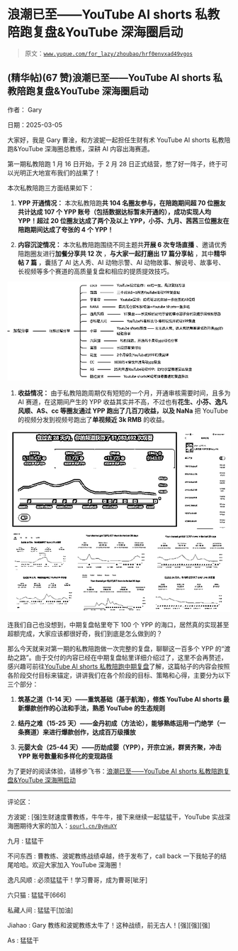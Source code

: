 # 浪潮已至——YouTube AI shorts 私教陪跑复盘&YouTube 深海圈启动

> 原文：[`www.yuque.com/for_lazy/zhoubao/hrf0envxad49vgos`](https://www.yuque.com/for_lazy/zhoubao/hrf0envxad49vgos)

## (精华帖)(67 赞)浪潮已至——YouTube AI shorts 私教陪跑复盘&YouTube 深海圈启动

作者： Gary

日期：2025-03-05

大家好，我是 Gary 曹淦，和方波妮一起担任生财有术 YouTube AI shorts 私教陪跑&YouTube 深海圈总教练，深耕 AI 内容出海赛道。

第一期私教陪跑 1 月 16 日开始，于 2 月 28 日正式结营，憋了好一阵子，终于可以光明正大地宣布我们的战果了！

本次私教陪跑三方面结果如下：

1.  **YPP 开通情况：** 本次私教陪跑**共 104 名圈友参与，在陪跑期间超 70 位圈友共计达成 107 个 YPP 账号（包括数据达标暂未开通的），成功实现人均 YPP！超过 20 位圈友达成了两个及以上 YPP，小芬、九月、茜茜三位圈友在陪跑期间达成了夸张的 4 个 YPP！**

2.  **内容沉淀情况：** 本次私教陪跑围绕不同主题共**开展 6 次专场直播** 、邀请优秀陪跑圈友进行**加餐分享共 12 次** ，**与大家一起打磨出 17 篇分享帖** ，其中**精华帖 7 篇** ，囊括了 AI 达人秀、AI 动物示警、AI 动物故事、解说号、故事号、长视频等多个赛道的高质量复盘和相应的提质提效技巧。

![](img/07c6016159089421a3aa7e30a3440d17.png "None")

1.  **收益情况：** 由于私教陪跑周期仅有短短的一个月，开通审核需要时间，且多为 AI 赛道，在这期间产生的 YPP 收益其实并不高，不过也有**花生、小芬、逸凡风顺、AS、cc 等圈友通过 YPP 跑出了几百刀收益，以及 NaNa** 把 YouTube 的视频分发到视频号跑出了**单视频近 3k RMB** 的收益。

![](img/e509f5b84e39171089733739952a501b.png "None")

连我们自己也没想到，中期复盘帖里夸下 100 个 YPP 的海口，居然真的实现甚至超额完成，大家应该都很好奇，我们到底是怎么做到的？

那么今天就来对第一期的私教陪跑做一次完整的复盘，聊聊这一百多个 YPP 的“渡劫之路”。由于交付的内容已经在中期复盘帖里详细介绍过了，这里不会再赘述，感兴趣可前往[YouTube
AI
shorts 私教陪跑中期复盘](https://ncnmu5q1eqm9.feishu.cn/wiki/JIgswsnRkih9ULkRBnVcrGfLnAh)了解，这篇帖子的内容会按照各阶段交付目标来锚定，讲讲我们在各个阶段的目标、策略和心得，主要分为以下三个部分：

1.  **筑基之道（1-14 天）——重筑基础（基于航海），修炼 YouTube AI shorts 最新爆款创作的心法和手法，熟悉 YouTube 的生态规则**

2.  **结丹之难（15-25 天）——金丹初成（方法论），能够熟练运用一门绝学（一条赛道）来进行爆款创作，达成百万级播放**

3.  **元婴大会（25-44 天）——历劫成婴（YPP），开宗立派，群贤齐聚，冲击 YPP 账号数量和多样化的变现路径**

为了更好的阅读体验，请移步飞书：[浪潮已至——YouTube AI
shorts 私教陪跑复盘&YouTube 深海圈启动](https://ncnmu5q1eqm9.feishu.cn/wiki/SBELwT7T9iEbVIkiun4c9r9gn9C?from=from_copylink)

* * *

评论区：

方波妮 : [强]生财速度曹教练，牛牛牛，接下来继续一起猛猛干，YouTube 实战深海圈期待大家的加入：[`sourl.cn/ByHuXY`](https://sourl.cn/ByHuXY)

九月 : 猛猛干

不问东西 : 曹教练、波妮教练战绩卓越，终于发布了，call back 一下我帖子的结尾哈哈。欢迎大家加入 YouTube 深海圈！

逸凡风顺 : 必须猛猛干！学习曹哥，成为曹哥[呲牙]

六只猫 : 猛猛干[666]

私藏人间 : 猛猛干[加油]

Jiahao : Gary 教练和波妮教练太牛了！这种战绩，前无古人！[强][强][强]

As : 猛猛干